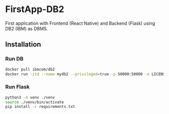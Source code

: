 # FirstApp-DB2

First application with Frontend (React Native) and Backend (Flask) using DB2 (IBM) as DBMS.

## Installation

### Run DB

```BASH
docker pull ibmcom/db2
docker run -itd --name mydb2 --privileged=true -p 50000:50000 -e LICENSE=accept -e DB2INST1_PASSWORD=<choose an instance password> -e DBNAME=testdb -v <db storage dir>:/database ibmcom/db2
```

### Run Flask

```BASH
python3 -m venv ./venv
source ./venv/bin/activate
pip install -r requirements.txt
```
